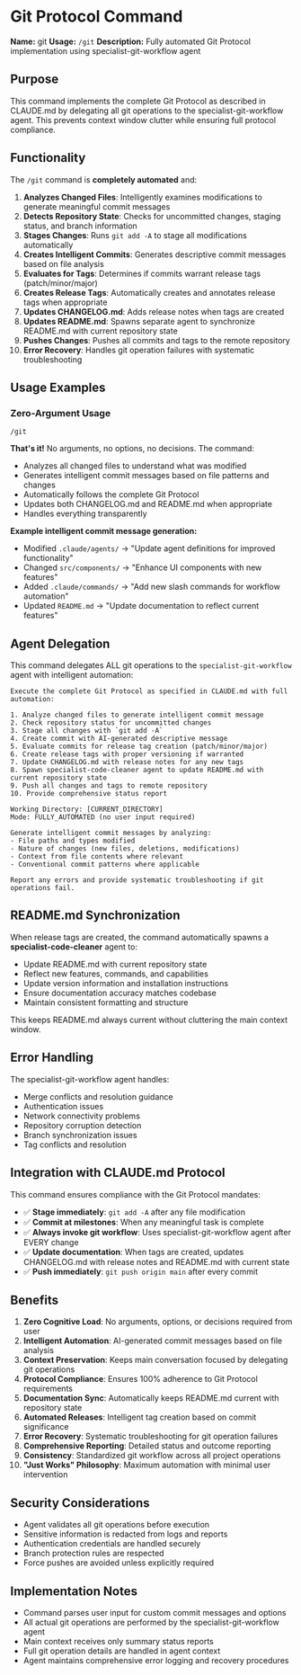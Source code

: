 # Git Protocol Command

**Name:** git
**Usage:** `/git`
**Description:** Fully automated Git Protocol implementation using specialist-git-workflow agent

## Purpose

This command implements the complete Git Protocol as described in CLAUDE.md by delegating all git operations to the specialist-git-workflow agent. This prevents context window clutter while ensuring full protocol compliance.

## Functionality

The `/git` command is **completely automated** and:

1. **Analyzes Changed Files**: Intelligently examines modifications to generate meaningful commit messages
2. **Detects Repository State**: Checks for uncommitted changes, staging status, and branch information
3. **Stages Changes**: Runs `git add -A` to stage all modifications automatically
4. **Creates Intelligent Commits**: Generates descriptive commit messages based on file analysis
5. **Evaluates for Tags**: Determines if commits warrant release tags (patch/minor/major)
6. **Creates Release Tags**: Automatically creates and annotates release tags when appropriate
7. **Updates CHANGELOG.md**: Adds release notes when tags are created
8. **Updates README.md**: Spawns separate agent to synchronize README.md with current repository state
9. **Pushes Changes**: Pushes all commits and tags to the remote repository
10. **Error Recovery**: Handles git operation failures with systematic troubleshooting

## Usage Examples

### Zero-Argument Usage
```
/git
```
**That's it!** No arguments, no options, no decisions. The command:
- Analyzes all changed files to understand what was modified
- Generates intelligent commit messages based on file patterns and changes
- Automatically follows the complete Git Protocol
- Updates both CHANGELOG.md and README.md when appropriate
- Handles everything transparently

**Example intelligent commit message generation:**
- Modified `.claude/agents/` → "Update agent definitions for improved functionality"
- Changed `src/components/` → "Enhance UI components with new features"
- Added `.claude/commands/` → "Add new slash commands for workflow automation"
- Updated `README.md` → "Update documentation to reflect current features"

## Agent Delegation

This command delegates ALL git operations to the `specialist-git-workflow` agent with intelligent automation:

```
Execute the complete Git Protocol as specified in CLAUDE.md with full automation:

1. Analyze changed files to generate intelligent commit message
2. Check repository status for uncommitted changes
3. Stage all changes with `git add -A`
4. Create commit with AI-generated descriptive message
5. Evaluate commits for release tag creation (patch/minor/major)
6. Create release tags with proper versioning if warranted
7. Update CHANGELOG.md with release notes for any new tags
8. Spawn specialist-code-cleaner agent to update README.md with current repository state
9. Push all changes and tags to remote repository
10. Provide comprehensive status report

Working Directory: [CURRENT_DIRECTORY]
Mode: FULLY_AUTOMATED (no user input required)

Generate intelligent commit messages by analyzing:
- File paths and types modified
- Nature of changes (new files, deletions, modifications)
- Context from file contents where relevant
- Conventional commit patterns where applicable

Report any errors and provide systematic troubleshooting if git operations fail.
```

## README.md Synchronization

When release tags are created, the command automatically spawns a **specialist-code-cleaner** agent to:
- Update README.md with current repository state
- Reflect new features, commands, and capabilities
- Update version information and installation instructions
- Ensure documentation accuracy matches codebase
- Maintain consistent formatting and structure

This keeps README.md always current without cluttering the main context window.

## Error Handling

The specialist-git-workflow agent handles:
- Merge conflicts and resolution guidance
- Authentication issues
- Network connectivity problems
- Repository corruption detection
- Branch synchronization issues
- Tag conflicts and resolution

## Integration with CLAUDE.md Protocol

This command ensures compliance with the Git Protocol mandates:
- ✅ **Stage immediately**: `git add -A` after any file modification
- ✅ **Commit at milestones**: When any meaningful task is complete
- ✅ **Always invoke git workflow**: Uses specialist-git-workflow agent after EVERY change
- ✅ **Update documentation**: When tags are created, updates CHANGELOG.md with release notes and README.md with current state
- ✅ **Push immediately**: `git push origin main` after every commit

## Benefits

1. **Zero Cognitive Load**: No arguments, options, or decisions required from user
2. **Intelligent Automation**: AI-generated commit messages based on file analysis
3. **Context Preservation**: Keeps main conversation focused by delegating git operations
4. **Protocol Compliance**: Ensures 100% adherence to Git Protocol requirements
5. **Documentation Sync**: Automatically keeps README.md current with repository state
6. **Automated Releases**: Intelligent tag creation based on commit significance
7. **Error Recovery**: Systematic troubleshooting for git operation failures
8. **Comprehensive Reporting**: Detailed status and outcome reporting
9. **Consistency**: Standardized git workflow across all project operations
10. **"Just Works" Philosophy**: Maximum automation with minimal user intervention

## Security Considerations

- Agent validates all git operations before execution
- Sensitive information is redacted from logs and reports
- Authentication credentials are handled securely
- Branch protection rules are respected
- Force pushes are avoided unless explicitly required

## Implementation Notes

- Command parses user input for custom commit messages and options
- All actual git operations are performed by the specialist-git-workflow agent
- Main context receives only summary status reports
- Full git operation details are handled in agent context
- Agent maintains comprehensive error logging and recovery procedures